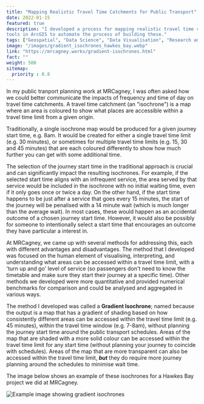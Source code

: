 ```yaml
---
title: "Mapping Realistic Travel Time Catchments for Public Transport"
date: 2022-01-15
featured: true
description: "I developed a process for mapping realistic travel time catchments for public transport and developed 
tools in ArcGIS to automate the process of building these."
tags: ["Geospatial", "Data Science", "Data Visualisation", "Research and Development", "Planning", "ArcGIS"]
image: "/images/gradient_isochrones_hawkes_bay.webp"
link: "https://mrcagney.works/gradient-isochrones.html"
fact: ""
weight: 500
sitemap:
  priority : 0.8
---
```


In my public tranport planning work at MRCagney, I was often asked how we could better communicate the impacts of
frequency and time of day on travel time catchments. A travel time catchment (an "isochrone") is a map where an area is
coloured to show what places are accessible within a travel time limit from a given origin.

Traditionally, a single isochrone map would be produced for a given journey start time, e.g. 8am. It would be created for 
either a single travel time limit (e.g. 30 minutes), or sometimes for multiple travel time limits (e.g. 15, 30 and 45
minutes) that are each coloured differently to show how much further you can get with some additional time.

The selection of the journey start time in the traditional approach is crucial and can significantly impact the 
resulting isochrones. For example, if the selected start time aligns with an infrequent service, the area served by that
service would be included in the isochrone with no initial waiting time, even if it only goes once or twice a day. On 
the other hand, if the start time happens to be just after a service that goes every 15 minutes, the start of the 
journey will be penalised with a 14 minute wait (which is much longer than the average wait). In most cases,
these would happen as an accidental outcome of a chosen journey start time. However, it would also be possibly for 
someone to intentionally select a start time that encourages an outcome they have particular a interest in.

At MRCagney, we came up with several methods for addressing this, each with different advantages and disadvantages. The
method that I developed was focused on the human element of visualising, interpreting, and understanding what areas can 
be accessed within a travel time limit, with a 'turn up and go' level of service (so passengers don't need to know the 
timetable and make sure they start their journey at a specific time). Other methods we developed were more quantitative
and provided numerical benchmarks for comparison and could be analysed and aggregated in various ways.

The method I developed was called a **Gradient Isochrone**; named because the output is a map that has a gradient of 
shading based on how consistently different areas can be accessed within the travel time limit (e.g. 45 minutes), within
the travel time window (e.g. 7-8am), without planning the journey start time around the public transport schedules. 
Areas of the map that are shaded with a more solid colour can be accessed within the travel time limit for any start 
time (without planning your journey to coincide with schedules). Areas of the map that are more transparent can also be 
accessed within the travel time limit, ***but*** they do require more journey planning around the schedules to minimise wait
time. 

The image below shows an example of these isochrones for a Hawkes Bay project we did at MRCagney.

![Example image showing gradient isochrones](/images/gradient_isochrones_hawkes_bay.webp)